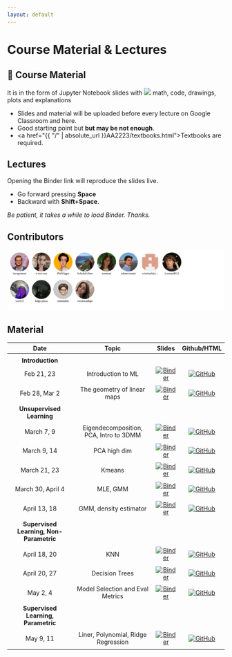 ```yaml
---
layout: default
---
```


# Course Material & Lectures <a name="material"></a>

## 📖 Course Material 

It is in the form of Jupyter Notebook slides with <img src="https://render.githubusercontent.com/render/math?math=\LaTeX"> math, code, drawings, plots and explanations

- Slides and material will be uploaded before every lecture on Google Classroom and here.
- Good starting point but **but may be not enough**.
- <a href="{{ "/" | absolute_url }}AA2223/textbooks.html">Textbooks</a> are required.

## Lectures

Opening the Binder link will reproduce the slides live.
- Go forward pressing **Space**
- Backward with **Shift+Space**.

_Be patient, it takes a while to load Binder. Thanks._

## Contributors
<img src="https://raw.githubusercontent.com/iacopomasi/AI-ML-Unit-2/main/CONTRIBUTORS.svg">

## Material 


**Date**       | **Topic**          | **Slides**        |  **Github/HTML**  
:------------: | :------------:     | :------------:    |:------------: 
|              |                    |                   |               | 
| __Introduction__    |                    |                   |               |  
Feb 21, 23     | Introduction to ML | [![Binder](https://mybinder.org/badge_logo.svg)](https://mybinder.org/v2/gh/iacopomasi/AI-ML-Unit-2/HEAD?urlpath=/tree/AA2223/course/01_introduction/01_introduction.ipynb)       | [![GitHub](https://badgen.net/badge/icon/github?icon=github&label)](https://github.com/iacopomasi/AI-ML-Unit-2/blob/main/AA2223/course/01_introduction/01_introduction.ipynb)  |  
|              |                    |                   |               | 
Feb 28, Mar 2     | The geometry of linear maps | [![Binder](https://mybinder.org/badge_logo.svg)](https://mybinder.org/v2/gh/iacopomasi/AI-ML-Unit-2/HEAD?urlpath=/tree/AA2223/course/02_math_recap_linear_algebra/02_math_recap_linear_algebra.ipynb)       | [![GitHub](https://badgen.net/badge/icon/github?icon=github&label)](https://github.com/iacopomasi/AI-ML-Unit-2/blob/main/AA2223/course/02_math_recap_linear_algebra/02_math_recap_linear_algebra.ipynb)     
|              |                    |                   |               | 
| __Unsupervised Learning__    |                    |                   |               | 
|              |                    |                   |               |
March 7, 9     | Eigendecomposition, PCA, Intro to 3DMM  | [![Binder](https://mybinder.org/badge_logo.svg)](https://mybinder.org/v2/gh/iacopomasi/AI-ML-Unit-2/HEAD?urlpath=/tree/AA2223/course/03_math_recap_eig_pca_3dmm/03_math_recap_eig_pca_3dmm.ipynb)       | [![GitHub](https://badgen.net/badge/icon/github?icon=github&label)](https://github.com/iacopomasi/AI-ML-Unit-2/blob/main/AA2223/course/03_math_recap_eig_pca_3dmm/03_math_recap_eig_pca_3dmm.ipynb)  
|              |                    |                   |               | 
March 9, 14     | PCA high dim  | [![Binder](https://mybinder.org/badge_logo.svg)](https://mybinder.org/v2/gh/iacopomasi/AI-ML-Unit-2/HEAD?urlpath=/tree/AA2223/course/04_pca_svd_high_dim/04_pca_svd_high_dim.ipynb)       | [![GitHub](https://badgen.net/badge/icon/github?icon=github&label)](https://github.com/iacopomasi/AI-ML-Unit-2/blob/main/AA2223/course/04_pca_svd_high_dim/04_pca_svd_high_dim.ipynb)  
|              |                    |                   |               |   
March 21, 23   | Kmeans  | [![Binder](https://mybinder.org/badge_logo.svg)](https://mybinder.org/v2/gh/iacopomasi/AI-ML-Unit-2/HEAD?urlpath=/tree/AA2223/course/05_clustering_kmeans/05_clustering_kmeans.ipynb)       | [![GitHub](https://badgen.net/badge/icon/github?icon=github&label)](https://github.com/iacopomasi/AI-ML-Unit-2/blob/main/AA2223/course/05_clustering_kmeans/05_clustering_kmeans.ipynb)  
|              |                    |                   |               |  
March 30, April 4   | MLE, GMM  | [![Binder](https://mybinder.org/badge_logo.svg)](https://mybinder.org/v2/gh/iacopomasi/AI-ML-Unit-2/HEAD?urlpath=/tree/AA2223/course/06_clustering_gaussian_MLE/06_clustering_gaussian_MLE.ipynb)       | [![GitHub](https://badgen.net/badge/icon/github?icon=github&label)](https://github.com/iacopomasi/AI-ML-Unit-2/blob/main/AA2223/course/06_clustering_gaussian_MLE/06_clustering_gaussian_MLE.ipynb)  
|              |                    |                   |               | 
April 13, 18   | GMM, density estimator  | [![Binder](https://mybinder.org/badge_logo.svg)](https://mybinder.org/v2/gh/iacopomasi/AI-ML-Unit-2/HEAD?urlpath=/tree/AA2223/course/07_clustering_GMM/07_clustering_GMM.ipynb)       | [![GitHub](https://badgen.net/badge/icon/github?icon=github&label)](https://github.com/iacopomasi/AI-ML-Unit-2/blob/main/AA2223/course/07_clustering_GMM/07_clustering_GMM.ipynb)  
|              |                    |                   |               |
| __Supervised Learning, Non-Parametric__    |                    |                   |               | 
|              |                    |                   |               |
April 18, 20   | KNN  | [![Binder](https://mybinder.org/badge_logo.svg)](https://mybinder.org/v2/gh/iacopomasi/AI-ML-Unit-2/HEAD?urlpath=/tree/AA2223/course/08_supervised_learning_knn/08_supervised_learning_knn.ipynb)       | [![GitHub](https://badgen.net/badge/icon/github?icon=github&label)](https://github.com/iacopomasi/AI-ML-Unit-2/blob/main/AA2223/course/08_supervised_learning_knn/08_supervised_learning_knn.ipynb)  
|              |                    |                   |               | 
April 20, 27   | Decision Trees  | [![Binder](https://mybinder.org/badge_logo.svg)](https://mybinder.org/v2/gh/iacopomasi/AI-ML-Unit-2/HEAD?urlpath=/tree/AA2223/course/09_decision_trees/09_decision_trees.ipynb)       | [![GitHub](https://badgen.net/badge/icon/github?icon=github&label)](https://github.com/iacopomasi/AI-ML-Unit-2/blob/main/AA2223/course/09_decision_trees/09_decision_trees.ipynb)  
|              |                    |                   |               | 
May 2, 4   | Model Selection and Eval Metrics  | [![Binder](https://mybinder.org/badge_logo.svg)](https://mybinder.org/v2/gh/iacopomasi/AI-ML-Unit-2/HEAD?urlpath=/tree/AA2223/course/10_model_selection_crossvalid/10_model_selection_crossvalid.ipynb)       | [![GitHub](https://badgen.net/badge/icon/github?icon=github&label)](https://github.com/iacopomasi/AI-ML-Unit-2/blob/main/AA2223/course/10_model_selection_crossvalid/10_model_selection_crossvalid.ipynb)  
|              |                    |                   |               | 
| __Supervised Learning, Parametric__    |                    |                   |
|              |                    |                   |               |
May 9, 11   | Liner, Polynomial, Ridge Regression  | [![Binder](https://mybinder.org/badge_logo.svg)](https://mybinder.org/v2/gh/iacopomasi/AI-ML-Unit-2/HEAD?urlpath=/tree/AA2223/course/11_regression_lsq_poly/11_regression_lsq_poly.ipynb)       | [![GitHub](https://badgen.net/badge/icon/github?icon=github&label)](https://github.com/iacopomasi/AI-ML-Unit-2/blob/main/AA2223/course/11_regression_lsq_poly/11_regression_lsq_poly.ipynb)  
|              |                    |                   |               | 
